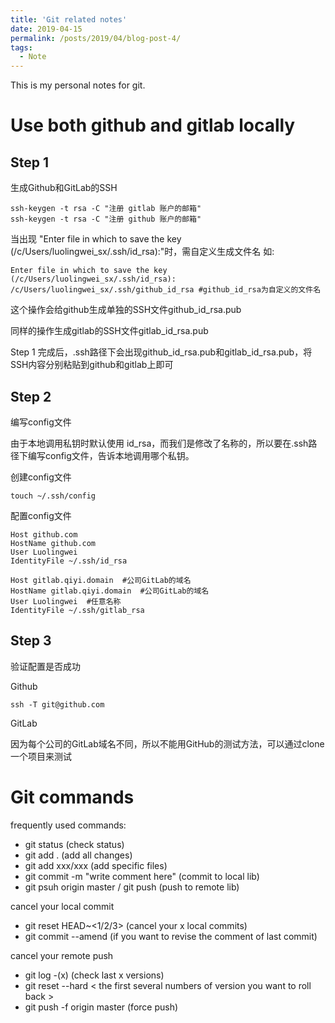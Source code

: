 ```yaml
---
title: 'Git related notes'
date: 2019-04-15
permalink: /posts/2019/04/blog-post-4/
tags:
  - Note
---
```


This is my personal notes for git.

Use both github and gitlab locally
======

Step 1
------
生成Github和GitLab的SSH

```shell
ssh-keygen -t rsa -C "注册 gitlab 账户的邮箱"
ssh-keygen -t rsa -C "注册 github 账户的邮箱"
```
当出现 "Enter file in which to save the key (/c/Users/luolingwei_sx/.ssh/id_rsa):"时，需自定义生成文件名
如: 
```shell
Enter file in which to save the key (/c/Users/luolingwei_sx/.ssh/id_rsa): /c/Users/luolingwei_sx/.ssh/github_id_rsa #github_id_rsa为自定义的文件名
```
这个操作会给github生成单独的SSH文件github_id_rsa.pub  

同样的操作生成gitlab的SSH文件gitlab_id_rsa.pub  

Step 1 完成后，.ssh路径下会出现github_id_rsa.pub和gitlab_id_rsa.pub，将SSH内容分别粘贴到github和gitlab上即可


Step 2
------
编写config文件

由于本地调用私钥时默认使用 id_rsa，而我们是修改了名称的，所以要在.ssh路径下编写config文件，告诉本地调用哪个私钥。

创建config文件
```shell
touch ~/.ssh/config
```

配置config文件
```shell
Host github.com
HostName github.com
User Luolingwei
IdentityFile ~/.ssh/id_rsa

Host gitlab.qiyi.domain  #公司GitLab的域名
HostName gitlab.qiyi.domain  #公司GitLab的域名
User Luolingwei  #任意名称
IdentityFile ~/.ssh/gitlab_rsa
```


Step 3
------
验证配置是否成功

Github

```shell
ssh -T git@github.com
```

GitLab

因为每个公司的GitLab域名不同，所以不能用GitHub的测试方法，可以通过clone一个项目来测试

Git commands
======
frequently used commands:  
* git status (check status)
* git add  . (add all changes)
* git add xxx/xxx (add specific files) 
* git commit -m "write comment here" (commit to local lib)
* git psuh origin master / git push (push to remote lib)

cancel your local commit
* git reset HEAD~<1/2/3> (cancel your x local commits)
* git commit --amend (if you want to revise the comment of last commit)

cancel your remote push  
* git log -(x) (check last x versions)  
* git reset --hard < the first several numbers of version you want to roll back >
* git push -f origin master (force push)